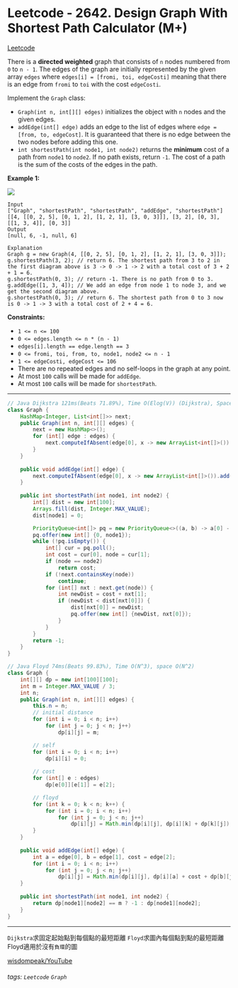 # Leetcode - 2642. Design Graph With Shortest Path Calculator (M+)

[Leetcode](https://leetcode.com/problems/design-graph-with-shortest-path-calculator/description/)

There is a **directed weighted** graph that consists of `n` nodes numbered from `0` to `n - 1`. The edges of the graph are initially represented by the given array `edges` where `edges[i] = [fromi, toi, edgeCosti]` meaning that there is an edge from `fromi` to `toi` with the cost `edgeCosti`.

Implement the `Graph` class:

-   `Graph(int n, int[][] edges)` initializes the object with `n` nodes and the given edges.
-   `addEdge(int[] edge)` adds an edge to the list of edges where `edge = [from, to, edgeCost]`. It is guaranteed that there is no edge between the two nodes before adding this one.
-   `int shortestPath(int node1, int node2)` returns the **minimum** cost of a path from `node1` to `node2`. If no path exists, return `-1`. The cost of a path is the sum of the costs of the edges in the path.

**Example 1:**

![](https://assets.leetcode.com/uploads/2023/01/11/graph3drawio-2.png)
```
Input
["Graph", "shortestPath", "shortestPath", "addEdge", "shortestPath"]
[[4, [[0, 2, 5], [0, 1, 2], [1, 2, 1], [3, 0, 3]]], [3, 2], [0, 3], [[1, 3, 4]], [0, 3]]
Output
[null, 6, -1, null, 6]

Explanation
Graph g = new Graph(4, [[0, 2, 5], [0, 1, 2], [1, 2, 1], [3, 0, 3]]);
g.shortestPath(3, 2); // return 6. The shortest path from 3 to 2 in the first diagram above is 3 -> 0 -> 1 -> 2 with a total cost of 3 + 2 + 1 = 6.
g.shortestPath(0, 3); // return -1. There is no path from 0 to 3.
g.addEdge([1, 3, 4]); // We add an edge from node 1 to node 3, and we get the second diagram above.
g.shortestPath(0, 3); // return 6. The shortest path from 0 to 3 now is 0 -> 1 -> 3 with a total cost of 2 + 4 = 6.
```
**Constraints:**

-   `1 <= n <= 100`
-   `0 <= edges.length <= n * (n - 1)`
-   `edges[i].length == edge.length == 3`
-   `0 <= fromi, toi, from, to, node1, node2 <= n - 1`
-   `1 <= edgeCosti, edgeCost <= 106`
-   There are no repeated edges and no self-loops in the graph at any point.
-   At most `100` calls will be made for `addEdge`.
-   At most `100` calls will be made for `shortestPath`.

---

```java
// Java Dijkstra 121ms(Beats 71.89%), Time O(Elog(V)) (Dijkstra), Space O(E + V)
class Graph {
    HashMap<Integer, List<int[]>> next;
    public Graph(int n, int[][] edges) {
        next = new HashMap<>();
        for (int[] edge : edges) {
            next.computeIfAbsent(edge[0], x -> new ArrayList<int[]>()).add(new int[] {edge[1], edge[2]});
        }
    }
    
    public void addEdge(int[] edge) {
        next.computeIfAbsent(edge[0], x -> new ArrayList<int[]>()).add(new int[] {edge[1], edge[2]});
    }
    
    public int shortestPath(int node1, int node2) {
        int[] dist = new int[100];
        Arrays.fill(dist, Integer.MAX_VALUE);
        dist[node1] = 0;

        PriorityQueue<int[]> pq = new PriorityQueue<>((a, b) -> a[0] - b[0]);
        pq.offer(new int[] {0, node1});
        while (!pq.isEmpty()) {
            int[] cur = pq.poll();
            int cost = cur[0], node = cur[1];
            if (node == node2)
                return cost;
            if (!next.containsKey(node))
                continue;
            for (int[] nxt : next.get(node)) {
                int newDist = cost + nxt[1];
                if (newDist < dist[nxt[0]]) {
                    dist[nxt[0]] = newDist;
                    pq.offer(new int[] {newDist, nxt[0]});
                }
            }
        }
        return -1;
    }
}
```

```java
// Java Floyd 74ms(Beats 99.83%), Time O(N^3), space O(N^2)
class Graph {
    int[][] dp = new int[100][100];
    int m = Integer.MAX_VALUE / 3;
    int n;
    public Graph(int n, int[][] edges) {
        this.n = n;
        // initial distance
        for (int i = 0; i < n; i++)
            for (int j = 0; j < n; j++)
                dp[i][j] = m;

        // self
        for (int i = 0; i < n; i++)
            dp[i][i] = 0;
        
        // cost
        for (int[] e : edges)
            dp[e[0]][e[1]] = e[2];

        // floyd
        for (int k = 0; k < n; k++) {
            for (int i = 0; i < n; i++)
                for (int j = 0; j < n; j++)
                    dp[i][j] = Math.min(dp[i][j], dp[i][k] + dp[k][j]);
        }
    }
    
    public void addEdge(int[] edge) {
        int a = edge[0], b = edge[1], cost = edge[2];
        for (int i = 0; i < n; i++)
            for (int j = 0; j < n; j++)
                dp[i][j] = Math.min(dp[i][j], dp[i][a] + cost + dp[b][j]);
    }
    
    public int shortestPath(int node1, int node2) {
        return dp[node1][node2] == m ? -1 : dp[node1][node2];
    }
}

```

---

`Dijkstra`求固定起始點到每個點的最短距離
`Floyd`求圖內每個點到點的最短距離
Floyd適用於沒有`負環`的圖

[wisdompeak/YouTube](https://www.youtube.com/watch?v=r1OquW3gAJw&list=PLwdV8xC1EWHrtgsYCcDTXIMVaHSlsnLzL&index=2)

###### tags: `Leetcode` `Graph`